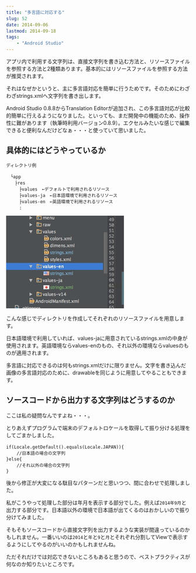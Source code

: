```yaml
---
title: "多言語に対応する"
slug: 52
date: 2014-09-06
lastmod: 2014-09-18
tags:
    - "Android Studio"
---
```


アプリ内で利用する文字列は、直接文字列を書き込む方法と、リソースファイルを参照する方法と2種類あります。基本的にはリソースファイルを参照する方法が推奨されます。

それはなぜかというと、主に多言語対応を簡単に行うためです。そのためにわざわざstrings.xmlへ文字列を書き出します。

Android Studio 0.8.8からTranslation Editorが追加され、この多言語対応が比較的簡単に行えるようになりました。といっても、まだ開発中の機能のため、操作性に難があります（執筆時利用バージョン0.8.9）。エクセルみたいな感じで編集できると便利なんだけどなぁ・・・と使っていて思いました。


## 具体的にはどうやっているか


`ディレクトリ例`


```
　└app
　　├res
　　　├values　←デフォルトで利用されるリソース
　　　├values-ja　←日本語環境で利用されるリソース
　　　├values-en　←英語環境で利用されるリソース
　　　:
```

![多言語対応ディレクトリ例](a403ff7a4c5eef546865040fe0b2a202.jpg)

こんな感じでディレクトリを作成してそれぞれのリソースファイルを用意します。

日本語環境で利用していれば、values-jaに用意されているstrings.xmlの中身が使用されます。英語環境ならvalues-enのもの、それ以外の環境ならvaluesのものが適用されます。

多言語に対応できるのは何もstrings.xmlだけに限りません。文字を書き込んだ画像の多言語対応のために、drawableを同じように用意してやることもできます。


## ソースコードから出力する文字列はどうするのか


ここは私の疑問なんですよね・・・。

とりあえずプログラムで端末のデフォルトロケールを取得して振り分ける処理をしてごまかしました。


```
if(Locale.getDefault().equals(Locale.JAPAN)){
    //日本語の場合の文字列
}else{
    //それ以外の場合の文字列
}
```

後から修正が大変になる駄目なパターンだと思いつつ、間に合わせで処理しました。

私がこうやって処理した部分は年月を表示する部分でした。例えば`2014年9月`と出力する部分です。日本語以外の環境で日本語が出てくるのはおかしいので振り分けてみました。

そもそもソースコードから直接文字列を出力するような実装が間違っているのかもしれません。一番いいのは`2014`と`年`と`9`と`月`とそれぞれ分割してViewで表示するようにしてやるのがいいのかもしれませんね。

ただそれだけでは対応できないところもあると思うので、ベストプラクティスが何なのか知りたいところです。


  
